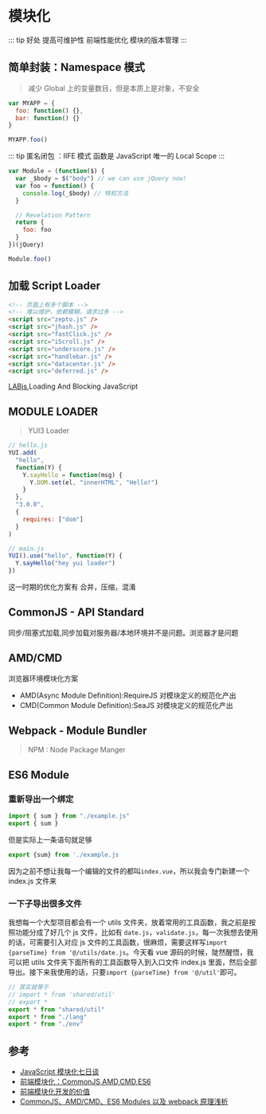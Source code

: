 # 模块化

::: tip 好处
提高可维护性
前端性能优化
模块的版本管理
:::

## 简单封装：Namespace 模式

> 减少 Global 上的变量数目，但是本质上是对象，不安全

```js
var MYAPP = {
  foo: function() {},
  bar: function() {}
}

MYAPP.foo()
```

::: tip 匿名闭包 ：IIFE 模式
函数是 JavaScript 唯一的 Local Scope
:::

```js
var Module = (function($) {
  var _$body = $("body") // we can use jQuery now!
  var foo = function() {
    console.log(_$body) // 特权方法
  }

  // Revelation Pattern
  return {
    foo: foo
  }
})(jQuery)

Module.foo()
```

## 加载 Script Loader

```html
<!-- 页面上有多个脚本 -->
<!-- 难以维护，依赖模糊，请求过多 -->
<script src="zepto.js" />
<script src="jhash.js" />
<script src="fastClick.js" />
<script src="iScroll.js" />
<script src="underscore.js" />
<script src="handlebar.js" />
<script src="datacenter.js" />
<script src="deferred.js" />
```

[LABjs](https://github.com/getify/LABjs),Loading And Blocking JavaScript

## MODULE LOADER

> YUI3 Loader

```js
// hello.js
YUI.add(
  "hello",
  function(Y) {
    Y.sayHello = function(msg) {
      Y.DOM.set(el, "innerHTML", "Hello!")
    }
  },
  "3.0.0",
  {
    requires: ["dom"]
  }
)

// main.js
YUI().use("hello", function(Y) {
  Y.sayHello("hey yui loader")
})
```

这一时期的优化方案有 合并，压缩，混淆

## CommonJS - API Standard

同步/阻塞式加载,同步加载对服务器/本地环境并不是问题。浏览器才是问题

## AMD/CMD

浏览器环境模块化方案

- AMD(Async Module Definition):RequireJS 对模块定义的规范化产出
- CMD(Common Module Definition):SeaJS 对模块定义的规范化产出

## Webpack - Module Bundler

> NPM : Node Package Manger

## ES6 Module

### 重新导出一个绑定

```js
import { sum } from "./example.js"
export { sum }
```

但是实际上一条语句就足够

```js
export {sum} from './example.js
```

因为之前不想让我每一个编辑的文件的都叫`index.vue`，所以我会专门新建一个 index.js 文件来

### 一下子导出很多文件

我想每一个大型项目都会有一个 utils 文件夹，放着常用的工具函数，我之前是按照功能分成了好几个 js 文件，比如有 `date.js`，`validate.js`，每一次我想去使用的话，可需要引入对应 js 文件的工具函数，很麻烦，需要这样写`import {parseTime} from '@/utils/date.js`。今天看 vue 源码的时候，陡然醒悟，我可以把 utils 文件夹下面所有的工具函数导入到入口文件 index.js 里面，然后全部导出。接下来我使用的话，只要`import {parseTime} from '@/util'`即可。

```js
// 其实就等于
// import * from 'shared/util'
// export *
export * from "shared/util"
export * from "./lang"
export * from "./env"
```

## 参考

- [JavaScript 模块化七日谈](http://huangxuan.me/js-module-7day/#/)
- [前端模块化：CommonJS,AMD,CMD,ES6](https://juejin.im/post/5aaa37c8f265da23945f365c)
- [前端模块化开发的价值](https://github.com/seajs/seajs/issues/547)
- [CommonJS、AMD/CMD、ES6 Modules 以及 webpack 原理浅析](https://github.com/muwoo/blogs/issues/28)
